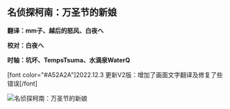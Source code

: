 ## 名侦探柯南：万圣节的新娘

**翻译：mm子、越后的怒风、白夜へ**

**校对：白夜へ**

**时轴：坑坏、TempsTsuma、水滴泉WaterQ**

[font color="#A52A2A"]2022.12.3 更新V2版：增加了画面文字翻译及修复了些错误[/font]

![名侦探柯南：万圣节的新娘](https://img.picgo.net/2022/12/03/410261147e74d0156e0e1ee730c1aa5e0b7293ed2153a22b.png)
